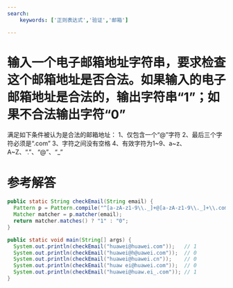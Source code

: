 ```yaml
---
search:
    keywords: ['正则表达式','验证','邮箱']

---
```


# 输入一个电子邮箱地址字符串，要求检查这个邮箱地址是否合法。如果输入的电子邮箱地址是合法的，输出字符串“1”；如果不合法输出字符“0”
满足如下条件被认为是合法的邮箱地址：
1、仅包含一个“@”字符
2、最后三个字符必须是“.com”
3、字符之间没有空格
4、有效字符为1~9、a~z、A~Z、“.”、“@”、“_” 

# 参考解答
```java
public static String checkEmail(String email) {
  Pattern p = Pattern.compile("^[a-zA-z1-9\\._]+@[a-zA-z1-9\\._]+\\.com$");
  Matcher matcher = p.matcher(email);
  return matcher.matches() ? "1" : "0";
}

public static void main(String[] args) {
  System.out.println(checkEmail("huawei@huawei.com"));   // 1
  System.out.println(checkEmail("huawei@h@uawei.com"));  // 0
  System.out.println(checkEmail("huawei@huawei.cn"));    // 0
  System.out.println(checkEmail("huaw ei@huawei.com"));  // 0
  System.out.println(checkEmail("huawei@huaw.ei_.com")); // 1
}
```
